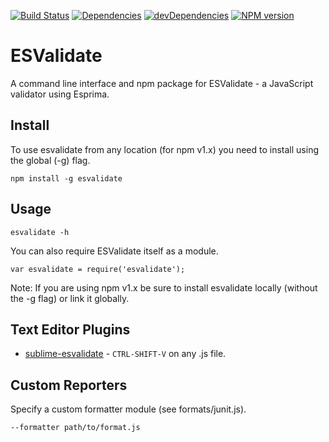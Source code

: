 [![Build Status](https://travis-ci.org/duereg/esvalidate.svg)](https://travis-ci.org/duereg/esvalidate)
[![Dependencies](https://david-dm.org/duereg/esvalidate.svg)](https://david-dm.org/duereg/esvalidate)
[![devDependencies](https://david-dm.org/duereg/esvalidate/dev-status.svg)](https://david-dm.org/duereg/esvalidate#info=devDependencies&view=table)
[![NPM version](https://badge.fury.io/js/esvalidate.svg)](http://badge.fury.io/js/esvalidate)


# ESValidate

A command line interface and npm package for ESValidate - a JavaScript validator using Esprima.

## Install

To use esvalidate from any location (for npm v1.x) you need to install using the global (-g) flag.

    npm install -g esvalidate

## Usage

    esvalidate -h

You can also require ESValidate itself as a module.

    var esvalidate = require('esvalidate');

Note: If you are using npm v1.x be sure to install esvalidate locally (without the -g flag) or link it globally.

## Text Editor Plugins

* [sublime-esvalidate](https://github.com/duereg/sublime-jsvalidate) - `CTRL-SHIFT-V` on any .js file.

## Custom Reporters

Specify a custom formatter module (see formats/junit.js).

    --formatter path/to/format.js
